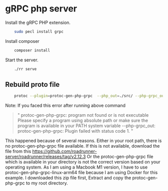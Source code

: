 # gRPC php server

Install the gRPC PHP extension.
``` bash
    sudo pecl install grpc
```

Install composer
``` bash
    composer install
```

Start the server.
``` bash 
    ./rr serve
```

## Rebuild proto file
``` bash
    protoc --plugin=protoc-gen-php-grpc  --php_out=./src/ --php-grpc_out=./src/ chat.proto
```
Note:
If you faced this error after running above command

> "
protoc-gen-php-grpc: program not found or is not executable
Please specify a program using absolute path or make sure the program is available in your PATH system variable
--php-grpc_out: protoc-gen-php-grpc: Plugin failed with status code 1.
"

This happened because of several reasons. Either in your root path, there is no protoc-gen-php-grpc file available. If this is not available, download the file from this https://github.com/roadrunner-server/roadrunner/releases/tag/v2.12.3 Or the protoc-gen-php-grpc file which is available in your directory is not the correct version based on your operating system.
As I am using a Macbook M1 version, I have to use protoc-gen-php-grpc-linux-arm64 file because I am using Docker for this example. I downloaded this zip file first, Extract and copy the protoc-gen-php-grpc to my root directory.

